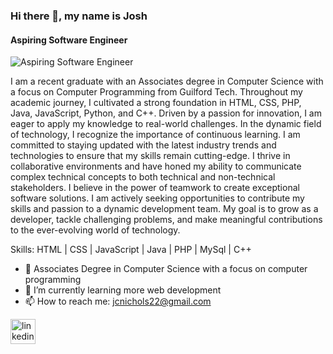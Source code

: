 ### Hi there 👋, my name is Josh
#### Aspiring Software Engineer
![Aspiring Software Engineer](https://media-exp1.licdn.com/dms/image/C5616AQHdwSbj6hdk2A/profile-displaybackgroundimage-shrink_200_800/0/1643685588399?e=1673481600&v=beta&t=pcf2h7BqsVcgth_3cZTlakKW0qBh2CrQwyYGxogpqWE)

I am a recent graduate with an Associates degree in Computer Science with a focus on Computer Programming from Guilford Tech. Throughout my academic journey, I cultivated a strong foundation in HTML, CSS, PHP, Java, JavaScript, Python, and C++. Driven by a passion for innovation, I am eager to apply my knowledge to real-world challenges. In the dynamic field of technology, I recognize the importance of continuous learning. I am committed to staying updated with the latest industry trends and technologies to ensure that my skills remain cutting-edge. I thrive in collaborative environments and have honed my ability to communicate complex technical concepts to both technical and non-technical stakeholders. I believe in the power of teamwork to create exceptional software solutions. I am actively seeking opportunities to contribute my skills and passion to a dynamic development team. My goal is to grow as a developer, tackle challenging problems, and make meaningful contributions to the ever-evolving world of technology.

Skills: HTML | CSS | JavaScript | Java | PHP | MySql | C++

- 🔭 Associates Degree in Computer Science with a focus on computer programming 
- 🌱 I’m currently learning more web development 
- 📫 How to reach me: jcnichols22@gmail.com 


[<img src='https://cdn.jsdelivr.net/npm/simple-icons@3.0.1/icons/linkedin.svg' alt='linkedin' height='40'>](https://www.linkedin.com/in/https://www.linkedin.com/in/joshnich//)  

